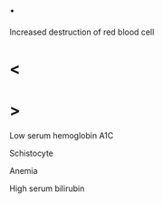 # .

Increased destruction of red blood cell

# <

# >

Low serum hemoglobin A1C

Schistocyte

Anemia

High serum bilirubin

